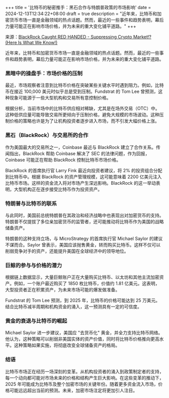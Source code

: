 +++
title = '比特币的秘密推手：黑石合作与特朗普政策的市场影响'
date = 2024-12-13T12:34:22+08:00
draft = true
description = "近年来，比特币和加密货币市场一直是金融领域的热点话题。然而，最近的一些事件和趋势表明，幕后力量可能正在影响市场价格，并为未来的重大变化铺平道路。"
+++

来源：[BlackRock Caught RED HANDED - Suppressing Crypto Market!? (Here Is What We Know!)](https://www.youtube.com/watch?v=BYssGcjGZDc)

近年来，比特币和加密货币市场一直是金融领域的热点话题。然而，最近的一些事件和趋势表明，幕后力量可能正在影响市场价格，并为未来的重大变化铺平道路。

### 黑暗中的操盘手：市场价格的压制

最近，市场观察者注意到比特币价格在突破某些关键水平时遇到阻力。例如，比特币在接近 100,000 美元时似乎总是受到压制。Fundstrat 的 Tom Lee 曾预测，这种现象可能源于一些大型机构和交易所有意控制价格。

根据分析，当前市场中的比特币供应相对稀缺，尤其是在场外交易（OTC）中。这种低供应量可能导致交易所更倾向于压制价格，避免大规模的市场波动。这种压制价格的策略也许是为了让机构投资者逐步进入市场，而不引发大幅价格上涨。

### 黑石（BlackRock）与交易所的合作

作为美国最大的交易所之一，Coinbase 最近与 BlackRock 建立了合作关系。传闻指出，BlackRock 帮助 Coinbase 解决了 SEC 的法律问题，作为回报，Coinbase 可能正在帮助 BlackRock 控制比特币市场价格。

BlackRock 的首席执行官 Larry Fink 最近向投资者建议，将 2% 的投资组合分配到比特币中。根据 BlackRock 的资产管理规模，这可能意味着 2200 亿美元注入比特币市场。这样的资金流入将对市场产生深远影响。BlackRock 的这一举动表明，大型机构正在逐步接受比特币作为投资资产。

### 特朗普与比特币的联系

与此同时，美国前总统特朗普在其政治和经济战略中也表现出对加密货币的支持。特朗普不仅提拔了多位亲加密货币的监管者，还可能推动将比特币作为美国的战略储备资产。

特朗普的这种支持立场，与 MicroStrategy 的首席执行官 Michael Saylor 的建议不谋而合。Saylor 曾表示，美国应该抛售黄金，转而购买比特币。这样不仅可以削弱竞争对手的资产，还能提升美国在全球经济中的领导地位。

### 巨鲸的参与与价格的潜力

根据链上数据显示，大量巨鲸账户正在大量购买比特币、以太坊和其他主流加密资产。例如，一个账户最近购买了 1850 枚比特币，价值约 1.81 亿美元。这表明，大型投资者正在积累资产，为未来市场可能的爆发做准备。

Fundstrat 的 Tom Lee 预测，到 2025 年，比特币的价格可能达到 25 万美元。结合比特币减半周期和机构资金的涌入，这一预测具有一定的可信度。

### 黄金的衰退与比特币的崛起

Michael Saylor 进一步建议，美国应 "去货币化" 黄金，并全力支持比特币网络。他认为，这种策略可以削弱非美国实体的资产价值，同时将比特币价格推向更高水平。这种策略如果实施，将彻底改变全球储备资产的格局。

### 结语

比特币市场正在经历一场深刻的变革。从机构投资者的涌入到政策制定者的支持，每一个动向都可能对市场未来的价格和结构产生巨大影响。在这些变革的推动下，2025 年可能成为比特币及整个加密市场的关键年份。随着更多资金流入市场，价格可能远远超出当前的预测。未来，加密市场注定将更加引人注目。


